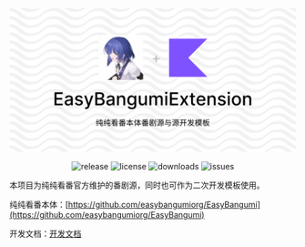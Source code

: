 ![纯纯看番本体番剧源](./headline.png)  

<p align="center">
  <img alt="release" src="https://img.shields.io/github/v/release/heyanLE/EasyBangumi" />
  <img alt="license" src="https://img.shields.io/github/license/heyanLE/EasyBangumi" />
  <img alt="downloads" src="https://img.shields.io/github/downloads/heyanLE/EasyBangumi/total" />
  <img alt="issues" src="https://img.shields.io/github/issues/heyanLE/EasyBangumi" />
</p>

本项目为纯纯看番官方维护的番剧源，同时也可作为二次开发模板使用。  

纯纯看番本体：[https://github.com/easybangumiorg/EasyBangumi](https://github.com/easybangumiorg/EasyBangumi)   
  
  
开发文档：[开发文档]()

